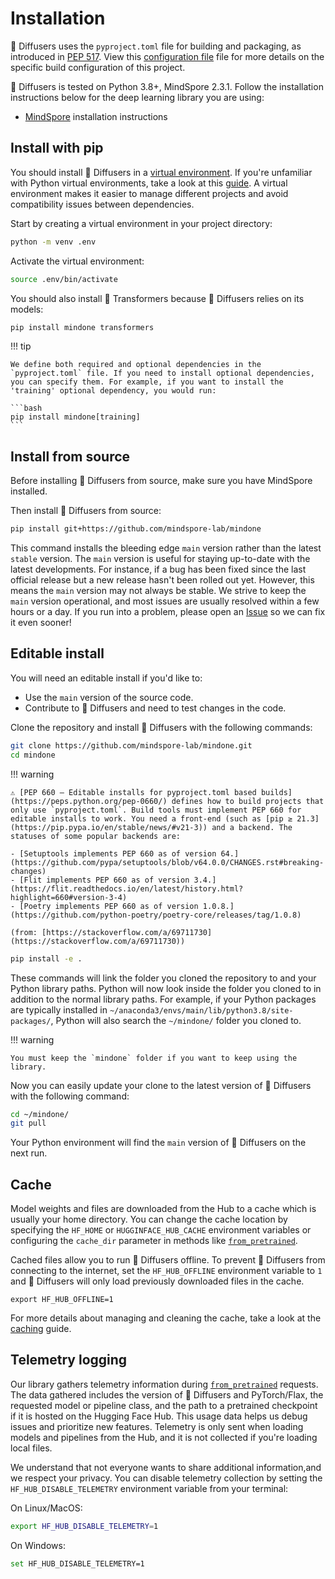<!--Copyright 2024 The HuggingFace Team. All rights reserved.

Licensed under the Apache License, Version 2.0 (the "License"); you may not use this file except in compliance with
the License. You may obtain a copy of the License at

http://www.apache.org/licenses/LICENSE-2.0

Unless required by applicable law or agreed to in writing, software distributed under the License is distributed on
an "AS IS" BASIS, WITHOUT WARRANTIES OR CONDITIONS OF ANY KIND, either express or implied. See the License for the
specific language governing permissions and limitations under the License.
-->

# Installation

🤗 Diffusers uses the `pyproject.toml` file for building and packaging, as introduced in [PEP 517](https://peps.python.org/pep-0517/). View this [configuration file](https://github.com/mindspore-lab/mindone/blob/master/pyproject.toml) file for more details on the specific build configuration of this project.

🤗 Diffusers is tested on Python 3.8+, MindSpore 2.3.1. Follow the installation instructions below for the deep learning library you are using:

- [MindSpore](https://www.mindspore.cn/install) installation instructions

## Install with pip

You should install 🤗 Diffusers in a [virtual environment](https://docs.python.org/3/library/venv.html).
If you're unfamiliar with Python virtual environments, take a look at this [guide](https://packaging.python.org/guides/installing-using-pip-and-virtual-environments/).
A virtual environment makes it easier to manage different projects and avoid compatibility issues between dependencies.

Start by creating a virtual environment in your project directory:

```bash
python -m venv .env
```

Activate the virtual environment:

```bash
source .env/bin/activate
```

You should also install 🤗 Transformers because 🤗 Diffusers relies on its models:

```bash
pip install mindone transformers
```

!!! tip

    We define both required and optional dependencies in the `pyproject.toml` file. If you need to install optional dependencies, you can specify them. For example, if you want to install the 'training' optional dependency, you would run:

    ```bash
    pip install mindone[training]
    ```

## Install from source

Before installing 🤗 Diffusers from source, make sure you have MindSpore installed.

Then install 🤗 Diffusers from source:

```bash
pip install git+https://github.com/mindspore-lab/mindone
```

This command installs the bleeding edge `main` version rather than the latest `stable` version.
The `main` version is useful for staying up-to-date with the latest developments.
For instance, if a bug has been fixed since the last official release but a new release hasn't been rolled out yet.
However, this means the `main` version may not always be stable.
We strive to keep the `main` version operational, and most issues are usually resolved within a few hours or a day.
If you run into a problem, please open an [Issue](https://github.com/mindspore-lab/mindone/issues/new/choose) so we can fix it even sooner!

## Editable install

You will need an editable install if you'd like to:

* Use the `main` version of the source code.
* Contribute to 🤗 Diffusers and need to test changes in the code.

Clone the repository and install 🤗 Diffusers with the following commands:

```bash
git clone https://github.com/mindspore-lab/mindone.git
cd mindone
```

!!! warning

    ⚠️ [PEP 660 – Editable installs for pyproject.toml based builds](https://peps.python.org/pep-0660/) defines how to build projects that only use `pyproject.toml`. Build tools must implement PEP 660 for editable installs to work. You need a front-end (such as [pip ≥ 21.3](https://pip.pypa.io/en/stable/news/#v21-3)) and a backend. The statuses of some popular backends are:

    - [Setuptools implements PEP 660 as of version 64.](https://github.com/pypa/setuptools/blob/v64.0.0/CHANGES.rst#breaking-changes)
    - [Flit implements PEP 660 as of version 3.4.](https://flit.readthedocs.io/en/latest/history.html?highlight=660#version-3-4)
    - [Poetry implements PEP 660 as of version 1.0.8.](https://github.com/python-poetry/poetry-core/releases/tag/1.0.8)

    (from: [https://stackoverflow.com/a/69711730](https://stackoverflow.com/a/69711730))

```bash
pip install -e .
```

These commands will link the folder you cloned the repository to and your Python library paths.
Python will now look inside the folder you cloned to in addition to the normal library paths.
For example, if your Python packages are typically installed in `~/anaconda3/envs/main/lib/python3.8/site-packages/`, Python will also search the `~/mindone/` folder you cloned to.

!!! warning

    You must keep the `mindone` folder if you want to keep using the library.


Now you can easily update your clone to the latest version of 🤗 Diffusers with the following command:

```bash
cd ~/mindone/
git pull
```

Your Python environment will find the `main` version of 🤗 Diffusers on the next run.

## Cache

Model weights and files are downloaded from the Hub to a cache which is usually your home directory. You can change the cache location by specifying the `HF_HOME` or `HUGGINFACE_HUB_CACHE` environment variables or configuring the `cache_dir` parameter in methods like [`from_pretrained`](https://mindspore-lab.github.io/mindone/latest/diffusers/api/pipelines/overview/#mindone.diffusers.DiffusionPipeline.from_pretrained).

Cached files allow you to run 🤗 Diffusers offline. To prevent 🤗 Diffusers from connecting to the internet, set the `HF_HUB_OFFLINE` environment variable to `1` and 🤗 Diffusers will only load previously downloaded files in the cache.

```shell
export HF_HUB_OFFLINE=1
```

For more details about managing and cleaning the cache, take a look at the [caching](https://huggingface.co/docs/huggingface_hub/guides/manage-cache) guide.

## Telemetry logging

Our library gathers telemetry information during [`from_pretrained`](https://mindspore-lab.github.io/mindone/latest/diffusers/api/pipelines/overview/#mindone.diffusers.DiffusionPipeline.from_pretrained) requests.
The data gathered includes the version of 🤗 Diffusers and PyTorch/Flax, the requested model or pipeline class,
and the path to a pretrained checkpoint if it is hosted on the Hugging Face Hub.
This usage data helps us debug issues and prioritize new features.
Telemetry is only sent when loading models and pipelines from the Hub,
and it is not collected if you're loading local files.

We understand that not everyone wants to share additional information,and we respect your privacy.
You can disable telemetry collection by setting the `HF_HUB_DISABLE_TELEMETRY` environment variable from your terminal:

On Linux/MacOS:

```bash
export HF_HUB_DISABLE_TELEMETRY=1
```

On Windows:

```bash
set HF_HUB_DISABLE_TELEMETRY=1
```
